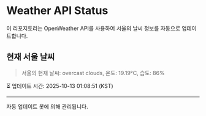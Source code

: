 
# Weather API Status

이 리포지토리는 OpenWeather API를 사용하여 서울의 날씨 정보를 자동으로 업데이트합니다.

## 현재 서울 날씨
> 서울의 현재 날씨: overcast clouds, 온도: 19.19°C, 습도: 86%

⏳ 업데이트 시간: 2025-10-13 01:08:51 (KST)

---
자동 업데이트 봇에 의해 관리됩니다.
